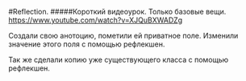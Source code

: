 #Reflection.
#####Короткий видеоурок. Только базовые вещи.
https://www.youtube.com/watch?v=XJQuBXWADZg

Создали свою анотоцию, пометили ей приватное поле. Изменили значение этого поля с помощью рефлекшен.

Так же сделали копию уже существующего класса с помощью рефлекшен.